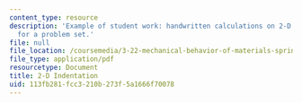 ```yaml
---
content_type: resource
description: 'Example of student work: handwritten calculations on 2-D indentation
  for a problem set.'
file: null
file_location: /coursemedia/3-22-mechanical-behavior-of-materials-spring-2008/113fb281fcc3210b273f5a1666f70078_3c.pdf
file_type: application/pdf
resourcetype: Document
title: 2-D Indentation
uid: 113fb281-fcc3-210b-273f-5a1666f70078
---
```

